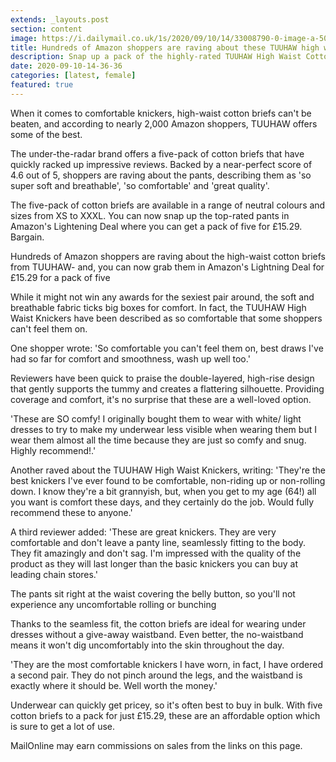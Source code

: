 ```yaml
---
extends: _layouts.post
section: content
image: https://i.dailymail.co.uk/1s/2020/09/10/14/33008790-0-image-a-50_1599742996513.jpg 
title: Hundreds of Amazon shoppers are raving about these TUUHAW high waisted knickers 
description: Snap up a pack of the highly-rated TUUHAW High Waist Cotton Knickers for only £15.95 for a pack of five on Amazon. 
date: 2020-09-10-14-36-36 
categories: [latest, female] 
featured: true 
--- 
```

When it comes to comfortable knickers, high-waist cotton briefs can't be beaten, and according to nearly 2,000 Amazon shoppers, TUUHAW offers some of the best. 

The under-the-radar brand offers a five-pack of cotton briefs that have quickly racked up impressive reviews. Backed by a near-perfect score of 4.6 out of 5, shoppers are raving about the pants, describing them as 'so super soft and breathable', 'so comfortable' and 'great quality'.

The five-pack of cotton briefs are available in a range of neutral colours and sizes from XS to XXXL. You can now snap up the top-rated pants in Amazon's Lightening Deal where you can get a pack of five for £15.29. Bargain. 

Hundreds of Amazon shoppers are raving about the high-waist cotton briefs from TUUHAW- and, you can now grab them in Amazon's Lightning Deal for £15.29 for a pack of five 

While it might not win any awards for the sexiest pair around, the soft and breathable fabric ticks big boxes for comfort. In fact, the TUUHAW High Waist Knickers have been described as so comfortable that some shoppers can't feel them on. 

One shopper wrote: 'So comfortable you can't feel them on, best draws I've had so far for comfort and smoothness, wash up well too.'

Reviewers have been quick to praise the double-layered, high-rise design that gently supports the tummy and creates a flattering silhouette. Providing coverage and comfort, it's no surprise that these are a well-loved option. 

'These are SO comfy! I originally bought them to wear with white/ light dresses to try to make my underwear less visible when wearing them but I wear them almost all the time because they are just so comfy and snug. Highly recommend!.'

Another raved about the TUUHAW High Waist Knickers, writing: 'They're the best knickers I've ever found to be comfortable, non-riding up or non-rolling down. I know they're a bit grannyish, but, when you get to my age (64!) all you want is comfort these days, and they certainly do the job. Would fully recommend these to anyone.'

A third reviewer added: 'These are great knickers. They are very comfortable and don't leave a panty line, seamlessly fitting to the body. They fit amazingly and don't sag. I'm impressed with the quality of the product as they will last longer than the basic knickers you can buy at leading chain stores.'

The pants sit right at the waist covering the belly button, so you'll not experience any uncomfortable rolling or bunching

Thanks to the seamless fit, the cotton briefs are ideal for wearing under dresses without a give-away waistband. Even better, the no-waistband means it won't dig uncomfortably into the skin throughout the day.  

'They are the most comfortable knickers I have worn, in fact, I have ordered a second pair. They do not pinch around the legs, and the waistband is exactly where it should be. Well worth the money.'

Underwear can quickly get pricey, so it's often best to buy in bulk. With five cotton briefs to a pack for just £15.29, these are an affordable option which is sure to get a lot of use.  

MailOnline may earn commissions on sales from the links on this page.      

